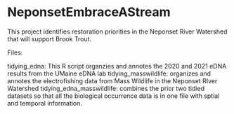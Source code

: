 # NeponsetEmbraceAStream

This project identifies restoration priorities in the Neponset River Watershed that will support Brook Trout.

Files: 

tidying_edna: This R script organzies and annotes the 2020 and 2021 eDNA results from the UMaine eDNA lab
tidying_masswildlife: organizes and annotes the electrofishing data from Mass Wildlife in the Neponset RIver Watershed
tidying_edna_masswildlife: combines the prior two tidied datasets so that all the biological occurrence data is in one file with sptial and temporal information.